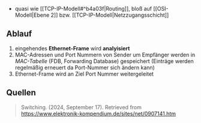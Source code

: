 - quasi wie [[TCP-IP-Modell#^b4a03f|Routing]], bloß auf [[OSI-Modell|Ebene 2]] bzw. [[TCP-IP-Modell|Netzzugangsschicht]]

## Ablauf
1. eingehendes **Ethernet-Frame** wird **analyisiert**
2. MAC-Adressen und Port Nummern von Sender um Empfänger werden in *MAC-Tabelle* (FDB, Forwarding Database) gespeichert (Einträge werden regelmäßig erneuert da Port-Nummer sich ändern kann)
3. Ethernet-Frame wird an Ziel Port Nummer weitergeleitet

## Quellen

> Switching. (2024, September 17). Retrieved from https://www.elektronik-kompendium.de/sites/net/0907141.htm